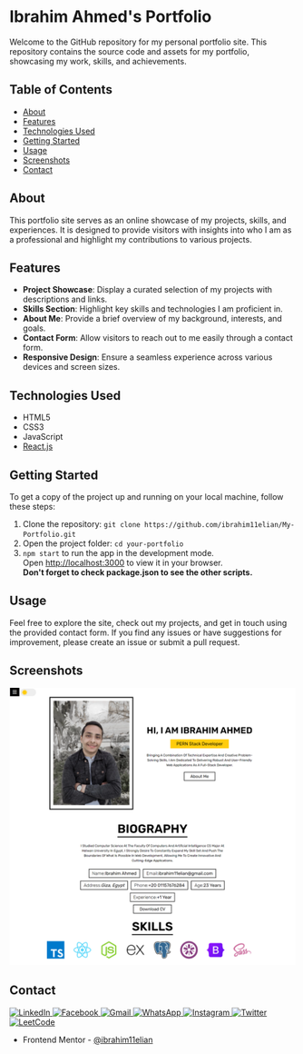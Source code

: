 # Ibrahim Ahmed's Portfolio

Welcome to the GitHub repository for my personal portfolio site. This repository contains the source code and assets for my portfolio, showcasing my work, skills, and achievements.

## Table of Contents

- [About](#about)
- [Features](#features)
- [Technologies Used](#technologies-used)
- [Getting Started](#getting-started)
- [Usage](#usage)
- [Screenshots](#screenshots)
- [Contact](#contact)

## About

This portfolio site serves as an online showcase of my projects, skills, and experiences. It is designed to provide visitors with insights into who I am as a professional and highlight my contributions to various projects.

## Features

- **Project Showcase**: Display a curated selection of my projects with descriptions and links.
- **Skills Section**: Highlight key skills and technologies I am proficient in.
- **About Me**: Provide a brief overview of my background, interests, and goals.
- **Contact Form**: Allow visitors to reach out to me easily through a contact form.
- **Responsive Design**: Ensure a seamless experience across various devices and screen sizes.

## Technologies Used

- HTML5
- CSS3
- JavaScript
- [React.js](https://reactjs.org/)

## Getting Started

To get a copy of the project up and running on your local machine, follow these steps:

1. Clone the repository: `git clone https://github.com/ibrahim11elian/My-Portfolio.git`
2. Open the project folder: `cd your-portfolio`
3. `npm start` to run the app in the development mode.\
    Open [http://localhost:3000](http://localhost:3000) to view it in your browser.  
    **Don't forget to check package.json to see the other scripts.**

## Usage

Feel free to explore the site, check out my projects, and get in touch using the provided contact form. If you find any issues or have suggestions for improvement, please create an issue or submit a pull request.

## Screenshots

![Screenshot](./public/images/screenshot2.png)

## Contact

 <p align="left">

<a href="https://www.linkedin.com/in/ibrahim-ahmed-a8bba9196" target="_blank">![LinkedIn](https://img.shields.io/badge/linkedin-%230077B5.svg?style=for-the-badge&logo=linkedin&logoColor=white)
</a>
<a href="https://www.facebook.com/ibrahim11ahmed" target="_blank">![Facebook](https://img.shields.io/badge/Facebook-%231877F2.svg?style=for-the-badge&logo=Facebook&logoColor=white)
</a>
<a href="mailto:ibrahim11elian@gmail.com" target="_blank">![Gmail](https://img.shields.io/badge/Gmail-D14836?style=for-the-badge&logo=gmail&logoColor=white)
</a>
<a href="tel:+201157676284" target="_blank">![WhatsApp](https://img.shields.io/badge/WhatsApp-25D366?style=for-the-badge&logo=whatsapp&logoColor=white)
</a>
<a href="https://www.instagram.com/ibrahim11ahmed/" target="_blank">![Instagram](https://img.shields.io/badge/Instagram-%23E4405F.svg?style=for-the-badge&logo=Instagram&logoColor=white)
</a>
<a href="https://twitter.com/ibrahim11elian" target="_blank">![Twitter](https://img.shields.io/badge/Twitter-%231DA1F2.svg?style=for-the-badge&logo=Twitter&logoColor=white)
</a>
<a href="(https://leetcode.com/ibrahim11elian/" target="_blank">![LeetCode](https://img.shields.io/badge/LeetCode-000000?style=for-the-badge&logo=LeetCode&logoColor=#d16c06)
</a>

</p>

- Frontend Mentor - [@ibrahim11elian](https://www.frontendmentor.io/profile/ibrahim11elian)